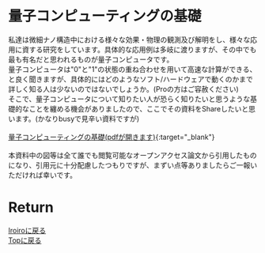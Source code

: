 <!-- Google tag (gtag.js) -->
<script async src="https://www.googletagmanager.com/gtag/js?id=G-8P412RLRC8"></script>
<script>
  window.dataLayer = window.dataLayer || [];
  function gtag(){dataLayer.push(arguments);}
  gtag('js', new Date());

  gtag('config', 'G-8P412RLRC8');
</script>

# 量子コンピューティングの基礎
私達は微細ナノ構造中における様々な効果・物理の観測及び解明をし、様々な応用に資する研究をしています。具体的な応用例は多岐に渡りますが、その中でも最も有名だと思われるものが量子コンピュータです。<br>
量子コンピュータは"0"と"1"の状態の重ね合わせを用いて高速な計算ができる、と良く聞きますが、具体的にはどのようなソフト/ハードウェアで動くのかまで詳しく知る人は少ないのではないでしょうか。(Proの方はご容赦ください)<br>
そこで、量子コンピュータについて知りたい人が恐らく知りたいと思うような基礎的なことを纏める機会がありましたので、ここでその資料をShareしたいと思います。(かなりbusyで見辛い資料ですが)<br><br>
[量子コンピューティングの基礎(pdfが開きます)](./QC_for_Slideshare.pdf){:target="_blank"}
<br><br>
本資料中の図等は全て誰でも閲覧可能なオープンアクセス論文から引用したものになり、引用元に十分配慮したつもりですが、まずい点等ありましたらご一報いただければ幸いです。<br>


# Return
[Iroiroに戻る](./iroiro.md)<br>
[Topに戻る](https://motoyashinozaki.github.io/minidora/)